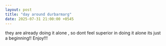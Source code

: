 ```yaml
---
layout: post
title: "day around durbarmarg"
date: 2025-07-31 21:00:00 +0545
---
```



they are already doing it alone , so dont feel superior in doing it alone its just a beginning!!
Enjoy!!!